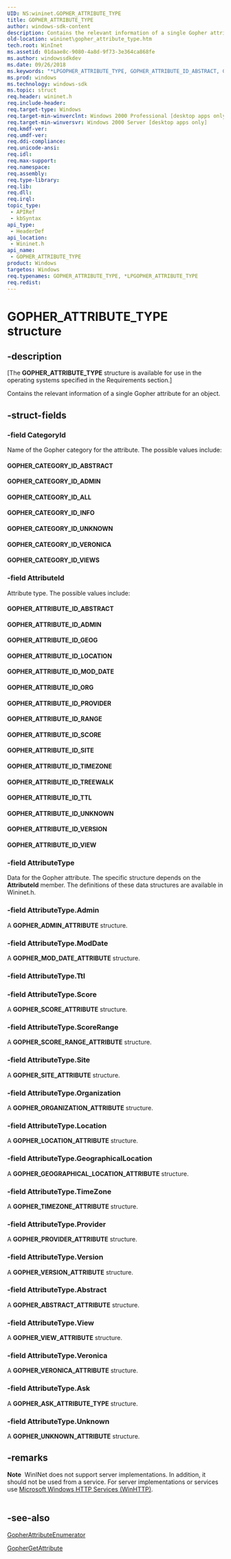```yaml
---
UID: NS:wininet.GOPHER_ATTRIBUTE_TYPE
title: GOPHER_ATTRIBUTE_TYPE
author: windows-sdk-content
description: Contains the relevant information of a single Gopher attribute for an object.
old-location: wininet\gopher_attribute_type.htm
tech.root: WinInet
ms.assetid: 01daae8c-9080-4a8d-9f73-3e364ca868fe
ms.author: windowssdkdev
ms.date: 09/26/2018
ms.keywords: "*LPGOPHER_ATTRIBUTE_TYPE, GOPHER_ATTRIBUTE_ID_ABSTRACT, GOPHER_ATTRIBUTE_ID_ADMIN, GOPHER_ATTRIBUTE_ID_GEOG, GOPHER_ATTRIBUTE_ID_LOCATION, GOPHER_ATTRIBUTE_ID_MOD_DATE, GOPHER_ATTRIBUTE_ID_ORG, GOPHER_ATTRIBUTE_ID_PROVIDER, GOPHER_ATTRIBUTE_ID_RANGE, GOPHER_ATTRIBUTE_ID_SCORE, GOPHER_ATTRIBUTE_ID_SITE, GOPHER_ATTRIBUTE_ID_TIMEZONE, GOPHER_ATTRIBUTE_ID_TREEWALK, GOPHER_ATTRIBUTE_ID_TTL, GOPHER_ATTRIBUTE_ID_UNKNOWN, GOPHER_ATTRIBUTE_ID_VERSION, GOPHER_ATTRIBUTE_ID_VIEW, GOPHER_ATTRIBUTE_TYPE, GOPHER_ATTRIBUTE_TYPE structure [WinINet], GOPHER_CATEGORY_ID_ABSTRACT, GOPHER_CATEGORY_ID_ADMIN, GOPHER_CATEGORY_ID_ALL, GOPHER_CATEGORY_ID_INFO, GOPHER_CATEGORY_ID_UNKNOWN, GOPHER_CATEGORY_ID_VERONICA, GOPHER_CATEGORY_ID_VIEWS, LPGOPHER_ATTRIBUTE_TYPE, LPGOPHER_ATTRIBUTE_TYPE structure pointer [WinINet], _win32_gopher_attribute_type, wininet.gopher_attribute_type, wininet/GOPHER_ATTRIBUTE_TYPE, wininet/LPGOPHER_ATTRIBUTE_TYPE"
ms.prod: windows
ms.technology: windows-sdk
ms.topic: struct
req.header: wininet.h
req.include-header: 
req.target-type: Windows
req.target-min-winverclnt: Windows 2000 Professional [desktop apps only]
req.target-min-winversvr: Windows 2000 Server [desktop apps only]
req.kmdf-ver: 
req.umdf-ver: 
req.ddi-compliance: 
req.unicode-ansi: 
req.idl: 
req.max-support: 
req.namespace: 
req.assembly: 
req.type-library: 
req.lib: 
req.dll: 
req.irql: 
topic_type:
 - APIRef
 - kbSyntax
api_type:
 - HeaderDef
api_location:
 - Wininet.h
api_name:
 - GOPHER_ATTRIBUTE_TYPE
product: Windows
targetos: Windows
req.typenames: GOPHER_ATTRIBUTE_TYPE, *LPGOPHER_ATTRIBUTE_TYPE
req.redist: 
---
```


# GOPHER_ATTRIBUTE_TYPE structure


## -description


<p class="CCE_Message">[The <b>GOPHER_ATTRIBUTE_TYPE</b> structure is available for use in the operating systems specified in the Requirements section.]

Contains the relevant information of a single Gopher attribute for an object.


## -struct-fields




### -field CategoryId

Name of the Gopher category for the attribute. The possible values include: 

<a id="GOPHER_CATEGORY_ID_ABSTRACT"></a>
<a id="gopher_category_id_abstract"></a>


#### GOPHER_CATEGORY_ID_ABSTRACT

<a id="GOPHER_CATEGORY_ID_ADMIN"></a>
<a id="gopher_category_id_admin"></a>


#### GOPHER_CATEGORY_ID_ADMIN

<a id="GOPHER_CATEGORY_ID_ALL"></a>
<a id="gopher_category_id_all"></a>


#### GOPHER_CATEGORY_ID_ALL

<a id="GOPHER_CATEGORY_ID_INFO"></a>
<a id="gopher_category_id_info"></a>


#### GOPHER_CATEGORY_ID_INFO

<a id="GOPHER_CATEGORY_ID_UNKNOWN"></a>
<a id="gopher_category_id_unknown"></a>


#### GOPHER_CATEGORY_ID_UNKNOWN

<a id="GOPHER_CATEGORY_ID_VERONICA"></a>
<a id="gopher_category_id_veronica"></a>


#### GOPHER_CATEGORY_ID_VERONICA

<a id="GOPHER_CATEGORY_ID_VIEWS"></a>
<a id="gopher_category_id_views"></a>


#### GOPHER_CATEGORY_ID_VIEWS


### -field AttributeId

Attribute type. The possible values include: 

<a id="GOPHER_ATTRIBUTE_ID_ABSTRACT"></a>
<a id="gopher_attribute_id_abstract"></a>


#### GOPHER_ATTRIBUTE_ID_ABSTRACT

<a id="GOPHER_ATTRIBUTE_ID_ADMIN"></a>
<a id="gopher_attribute_id_admin"></a>


#### GOPHER_ATTRIBUTE_ID_ADMIN

<a id="GOPHER_ATTRIBUTE_ID_GEOG"></a>
<a id="gopher_attribute_id_geog"></a>


#### GOPHER_ATTRIBUTE_ID_GEOG

<a id="GOPHER_ATTRIBUTE_ID_LOCATION"></a>
<a id="gopher_attribute_id_location"></a>


#### GOPHER_ATTRIBUTE_ID_LOCATION

<a id="GOPHER_ATTRIBUTE_ID_MOD_DATE"></a>
<a id="gopher_attribute_id_mod_date"></a>


#### GOPHER_ATTRIBUTE_ID_MOD_DATE

<a id="GOPHER_ATTRIBUTE_ID_ORG"></a>
<a id="gopher_attribute_id_org"></a>


#### GOPHER_ATTRIBUTE_ID_ORG

<a id="GOPHER_ATTRIBUTE_ID_PROVIDER"></a>
<a id="gopher_attribute_id_provider"></a>


#### GOPHER_ATTRIBUTE_ID_PROVIDER

<a id="GOPHER_ATTRIBUTE_ID_RANGE"></a>
<a id="gopher_attribute_id_range"></a>


#### GOPHER_ATTRIBUTE_ID_RANGE

<a id="GOPHER_ATTRIBUTE_ID_SCORE"></a>
<a id="gopher_attribute_id_score"></a>


#### GOPHER_ATTRIBUTE_ID_SCORE

<a id="GOPHER_ATTRIBUTE_ID_SITE"></a>
<a id="gopher_attribute_id_site"></a>


#### GOPHER_ATTRIBUTE_ID_SITE

<a id="GOPHER_ATTRIBUTE_ID_TIMEZONE"></a>
<a id="gopher_attribute_id_timezone"></a>


#### GOPHER_ATTRIBUTE_ID_TIMEZONE

<a id="GOPHER_ATTRIBUTE_ID_TREEWALK"></a>
<a id="gopher_attribute_id_treewalk"></a>


#### GOPHER_ATTRIBUTE_ID_TREEWALK

<a id="GOPHER_ATTRIBUTE_ID_TTL"></a>
<a id="gopher_attribute_id_ttl"></a>


#### GOPHER_ATTRIBUTE_ID_TTL

<a id="GOPHER_ATTRIBUTE_ID_UNKNOWN"></a>
<a id="gopher_attribute_id_unknown"></a>


#### GOPHER_ATTRIBUTE_ID_UNKNOWN

<a id="GOPHER_ATTRIBUTE_ID_VERSION"></a>
<a id="gopher_attribute_id_version"></a>


#### GOPHER_ATTRIBUTE_ID_VERSION

<a id="GOPHER_ATTRIBUTE_ID_VIEW"></a>
<a id="gopher_attribute_id_view"></a>


#### GOPHER_ATTRIBUTE_ID_VIEW


### -field AttributeType

 Data for the Gopher attribute. The specific structure depends on the 
<b>AttributeId</b> member. The definitions of these data structures are available in Wininet.h. 


### -field AttributeType.Admin

A <b>GOPHER_ADMIN_ATTRIBUTE</b> structure.


### -field AttributeType.ModDate

A <b>GOPHER_MOD_DATE_ATTRIBUTE</b> structure.


### -field AttributeType.Ttl

 


### -field AttributeType.Score

A <b>GOPHER_SCORE_ATTRIBUTE</b> structure.


### -field AttributeType.ScoreRange

A <b>GOPHER_SCORE_RANGE_ATTRIBUTE</b> structure.


### -field AttributeType.Site

A <b>GOPHER_SITE_ATTRIBUTE</b> structure.


### -field AttributeType.Organization

A <b>GOPHER_ORGANIZATION_ATTRIBUTE</b> structure.


### -field AttributeType.Location

A <b>GOPHER_LOCATION_ATTRIBUTE</b> structure.


### -field AttributeType.GeographicalLocation

A <b>GOPHER_GEOGRAPHICAL_LOCATION_ATTRIBUTE</b> structure.


### -field AttributeType.TimeZone

A <b>GOPHER_TIMEZONE_ATTRIBUTE</b> structure.


### -field AttributeType.Provider

A <b>GOPHER_PROVIDER_ATTRIBUTE</b> structure.


### -field AttributeType.Version

A <b>GOPHER_VERSION_ATTRIBUTE</b> structure.


### -field AttributeType.Abstract

A <b>GOPHER_ABSTRACT_ATTRIBUTE</b> structure.


### -field AttributeType.View

A <b>GOPHER_VIEW_ATTRIBUTE</b> structure.


### -field AttributeType.Veronica

A <b>GOPHER_VERONICA_ATTRIBUTE</b> structure.


### -field AttributeType.Ask

A <b>GOPHER_ASK_ATTRIBUTE_TYPE</b> structure.


### -field AttributeType.Unknown

A <b>GOPHER_UNKNOWN_ATTRIBUTE</b> structure.


## -remarks



<div class="alert"><b>Note</b>  WinINet does not support server implementations. In addition, it should not be used from a service.  For server implementations or services use <a href="https://msdn.microsoft.com/354ab65d-5e46-451d-b36b-2f8166a1a048">Microsoft Windows HTTP Services (WinHTTP)</a>.</div>
<div> </div>



## -see-also




<a href="https://msdn.microsoft.com/1a319d79-7866-4121-a80f-22e3bf983a0a">GopherAttributeEnumerator</a>



<a href="https://msdn.microsoft.com/c9e95532-8c65-45fb-acd0-a1f09cee2ce2">GopherGetAttribute</a>
 

 

